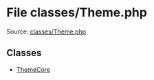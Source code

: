 File classes/Theme.php
=========

Source: [classes/Theme.php](https://github.com/PrestaShop/PrestaShop/blob/1.6.1.3/classes/Theme.php)


Classes
-------

* [ThemeCore](class.ThemeCore.md)

